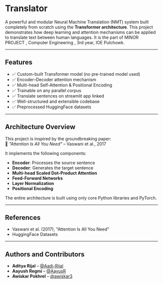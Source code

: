 #  Translator

A powerful and modular Neural Machine Translation (NMT) system built completely from scratch using the **Transformer architecture**. This project demonstrates how deep learning and attention mechanisms can be applied to translate text between human languages.
It is the part of MINOR PROJECT , Computer Engineering , 3rd year, IOE Pulchowk.

---

##  Features

- ✅ Custom-built Transformer model (no pre-trained model used)
- ✅ Encoder–Decoder attention mechanism
- ✅ Multi-head Self-Attention & Positional Encoding
- ✅ Trainable on any parallel corpus
- ✅ Translate sentences on streamlit app linked
- ✅ Well-structured and extensible codebase
- ✅ Preprocessed HuggingFace datasets

---

##  Architecture Overview

This project is inspired by the groundbreaking paper:  
📄 *"Attention Is All You Need"* – Vaswani et al., 2017

It implements the following components:

- **Encoder**: Processes the source sentence
- **Decoder**: Generates the target sentence
- **Multi-head Scaled Dot-Product Attention**
- **Feed-Forward Networks**
- **Layer Normalization**
- **Positional Encoding**

The entire architecture is built using only core Python libraries and PyTorch.

---

##  References
- Vaswani et al. (2017), "Attention Is All You Need"
- HuggingFace Datasets

---

##  Authors and  Contributors

- **Aditya Rijal** – [@Aadi-Rijal](https://github.com/Aadi-Rijal)
- **Aayush Regmi** – [@AayusR](https://github.com/AayusR)
- **Awiskar Pokhrel** – [@awiskar3](https://github.com/awiskar3)
